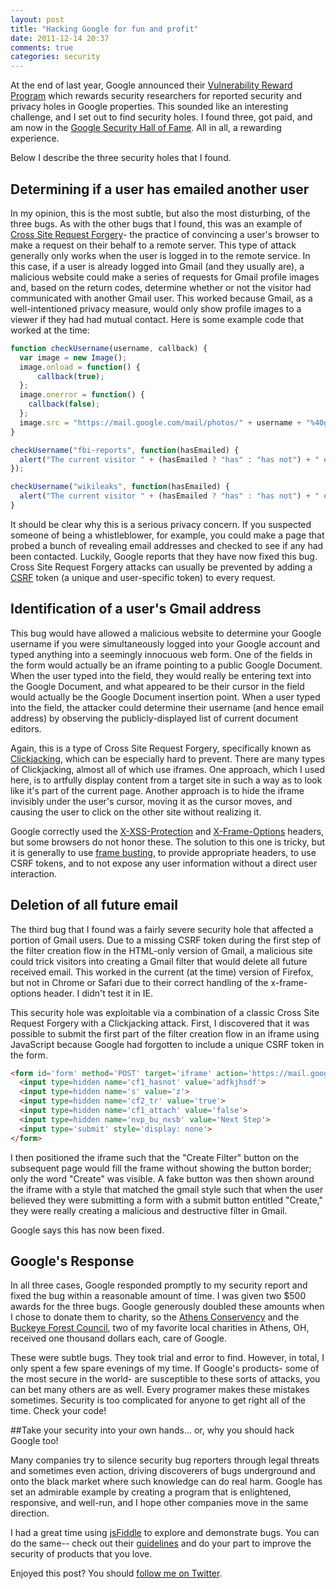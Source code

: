 ```yaml
---
layout: post
title: "Hacking Google for fun and profit"
date: 2011-12-14 20:37
comments: true
categories: security
---
```

At the end of last year, Google announced their [Vulnerability Reward Program](http://googleonlinesecurity.blogspot.com/2010/11/rewarding-web-application-security.html) which rewards security researchers for reported security and privacy holes in Google properties.  This sounded like an interesting challenge, and I set out to find security holes.  I found three, got paid, and am now in the [Google Security Hall of Fame](http://www.google.com/about/corporate/company/halloffame.html). All in all, a rewarding experience.

Below I describe the three security holes that I found.

## Determining if a user has emailed another user

In my opinion, this is the most subtle, but also the most disturbing, of the three bugs.  As with the other bugs that I found, this was an example of [Cross Site Request Forgery](http://en.wikipedia.org/wiki/Cross-site_request_forgery)- the practice of convincing a user's browser to make a request on their behalf to a remote server.  This type of attack generally only works when the user is logged in to the remote service.  In this case, if a user is already logged into Gmail (and they usually are), a malicious website could make a series of requests for Gmail profile images and, based on the return codes, determine whether or not the visitor had communicated with another Gmail user.  This worked because Gmail, as a well-intentioned privacy measure, would only show profile images to a viewer if they had had mutual contact.  Here is some example code that worked at the time:

```javascript
function checkUsername(username, callback) {
  var image = new Image();
  image.onload = function() {
	  callback(true);
  };
  image.onerror = function() {
    callback(false);
  };
  image.src = "https://mail.google.com/mail/photos/" + username + "%40gmail.com?1&rp=1&pld=1&r=" + (new Date()).getTime();
}

checkUsername("fbi-reports", function(hasEmailed) {
  alert("The current visitor " + (hasEmailed ? "has" : "has not") + " emailed the FBI.");
});

checkUsername("wikileaks", function(hasEmailed) {
  alert("The current visitor " + (hasEmailed ? "has" : "has not") + " emailed WikiLeaks.");
}
```		

It should be clear why this is a serious privacy concern.  If you suspected someone of being a whistleblower, for example, you could make a page that probed a bunch of revealing email addresses and checked to see if any had been contacted.  Luckily, Google reports that they have now fixed this bug.  Cross Site Request Forgery attacks can usually be prevented by adding a [CSRF](http://en.wikipedia.org/wiki/Cross-site_request_forgery#Other_approaches_to_CSRF) token (a unique and user-specific token) to every request.

## Identification of a user's Gmail address

This bug would have allowed a malicious website to determine your Google username if you were simultaneously logged into your Google account and typed anything into a seemingly innocuous web form.  One of the fields in the form would actually be an iframe pointing to a public Google Document.  When the user typed into the field, they would really be entering text into the Google Document, and what appeared to be their cursor in the field would actually be the Google Document insertion point.  When a user typed into the field, the attacker could determine their username (and hence email address) by observing the publicly-displayed list of current document editors.

Again, this is a type of Cross Site Request Forgery, specifically known as [Clickjacking](http://en.wikipedia.org/wiki/Clickjacking), which can be especially hard to prevent.  There are many types of Clickjacking, almost all of which use iframes.  One approach, which I used here, is to artfully display content from a target site in such a way as to look like it's part of the current page. Another approach is to hide the iframe invisibly under the user's cursor, moving it as the cursor moves, and causing the user to click on the other site without realizing it.

Google correctly used the [X-XSS-Protection](http://msdn.microsoft.com/en-us/library/dd565647.aspx) and [X-Frame-Options](https://developer.mozilla.org/en/The_X-FRAME-OPTIONS_response_header) headers, but some browsers do not honor these.  The solution to this one is tricky, but it is generally to use [frame busting](http://en.wikipedia.org/wiki/Framekiller), to provide appropriate headers, to use CSRF tokens, and to not expose any user information without a direct user interaction.

## Deletion of all future email 

The third bug that I found was a fairly severe security hole that affected a portion of Gmail users.  Due to a missing CSRF token during the first step of the filter creation flow in the HTML-only version of Gmail, a malicious site could trick visitors into creating a Gmail filter that would delete all future received email.  This worked in the current (at the time) version of Firefox, but not in Chrome or Safari due to their correct handling of the x-frame-options header.  I didn't test it in IE.

This security hole was exploitable via a combination of a classic Cross Site Request Forgery with a Clickjacking attack.  First, I discovered that it was possible to submit the first part of the filter creation flow in an iframe using JavaScript because Google had forgotten to include a unique CSRF token in the form.

``` html
<form id='form' method='POST' target='iframe' action='https://mail.google.com/mail/h/ignored/?v=prf' enctype='multipart/form-data'>
  <input type=hidden name='cf1_hasnot' value='adfkjhsdf'>
  <input type=hidden name='s' value='z'>
  <input type=hidden name='cf2_tr' value='true'>
  <input type=hidden name='cf1_attach' value='false'>
  <input type=hidden name='nvp_bu_nxsb' value='Next Step'>
  <input type='submit' style='display: none'>
</form>
```

I then positioned the iframe such that the "Create Filter" button on the subsequent page would fill the frame without showing the button border; only the word "Create" was visible.  A fake button was then shown around the iframe with a style that matched the gmail style such that when the user believed they were submitting a form with a submit button entitled "Create," they were really creating a malicious and destructive filter in Gmail.

Google says this has now been fixed.

## Google's Response

In all three cases, Google responded promptly to my security report and fixed the bug within a reasonable amount of time.  I was given two $500 awards for the three bugs.  Google generously doubled these amounts when I chose to donate them to charity, so the [Athens Conservency](http://www.athensconservancy.org/) and the [Buckeye Forest Council](http://www.buckeyeforestcouncil.org/), two of my favorite local charities in Athens, OH, received one thousand dollars each, care of Google.

These were subtle bugs.  They took trial and error to find.  However, in total, I only spent a few spare evenings of my time.  If Google's products- some of the most secure in the world- are susceptible to these sorts of attacks, you can bet many others are as well.  Every programer makes these mistakes sometimes.  Security is too complicated for anyone to get right all of the time.  Check your code!

##Take your security into your own hands... or, why you should hack Google too!

Many companies try to silence security bug reporters through legal threats and sometimes even action, driving discoverers of bugs underground and onto the black market where such knowledge can do real harm.  Google has set an admirable example by creating a program that is enlightened, responsive, and well-run, and I hope other companies move in the same direction.  

I had a great time using [jsFiddle](http://jsFiddle.net) to explore and demonstrate bugs.  You can do the same-- check out their [guidelines](http://googleonlinesecurity.blogspot.com/2010/11/rewarding-web-application-security.html) and do your part to improve the security of products that you love.

Enjoyed this post?  You should <a href="https://twitter.com/intent/follow?original_referer=http%3A%2F%2Fblog.andrewcantino.com%2Fblog%2F2011%2F12%2F14%2Fhacking-google-for-fun-and-profit%2F&region=follow_link&screen_name=tectonic&source=followbutton&variant=2.0">follow me on Twitter</a>.
